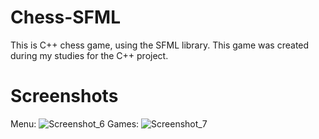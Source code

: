 # Chess-SFML
This is C++ chess game, using the SFML library. This game was created during my studies for the C++ project.
# Screenshots
Menu:
![Screenshot_6](https://user-images.githubusercontent.com/102318014/176166592-d26af895-bad4-44dc-9ed9-58fd918b7a2d.png)
Games:
![Screenshot_7](https://user-images.githubusercontent.com/102318014/176166749-6a2eaedd-c6b3-4a95-b906-d5a9fc7e90ba.png)
